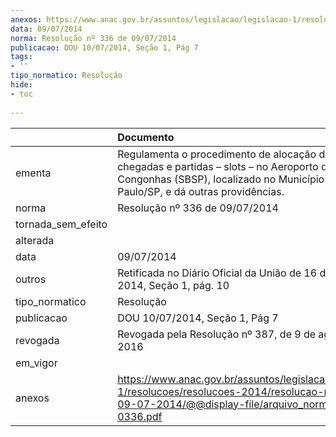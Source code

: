 ```yaml
---
anexos: https://www.anac.gov.br/assuntos/legislacao/legislacao-1/resolucoes/resolucoes-2014/resolucao-no-336-de-09-07-2014/@@display-file/arquivo_norma/RA2014-0336.pdf
data: 09/07/2014
norma: Resolução nº 336 de 09/07/2014
publicacao: DOU 10/07/2014, Seção 1, Pág 7
tags:
- ''
tipo_normatico: Resolução
hide: 
- toc 
 
---
```


|                    | Documento                                                                                                                                                                                |
|:-------------------|:-----------------------------------------------------------------------------------------------------------------------------------------------------------------------------------------|
| ementa             | Regulamenta o procedimento de alocação de horários de chegadas e partidas – slots – no Aeroporto de Congonhas (SBSP), localizado no Município de São Paulo/SP, e dá outras providências. |
| norma              | Resolução nº 336 de 09/07/2014                                                                                                                                                           |
| tornada_sem_efeito |                                                                                                                                                                                          |
| alterada           |                                                                                                                                                                                          |
| data               | 09/07/2014                                                                                                                                                                               |
| outros             | Retificada no Diário Oficial da União de 16 de julho de 2014, Seção 1, pág. 10                                                                                                           |
| tipo_normatico     | Resolução                                                                                                                                                                                |
| publicacao         | DOU 10/07/2014, Seção 1, Pág 7                                                                                                                                                           |
| revogada           | Revogada pela Resolução nº 387, de 9 de agosto de 2016                                                                                                                                   |
| em_vigor           |                                                                                                                                                                                          |
| anexos             | https://www.anac.gov.br/assuntos/legislacao/legislacao-1/resolucoes/resolucoes-2014/resolucao-no-336-de-09-07-2014/@@display-file/arquivo_norma/RA2014-0336.pdf                          |